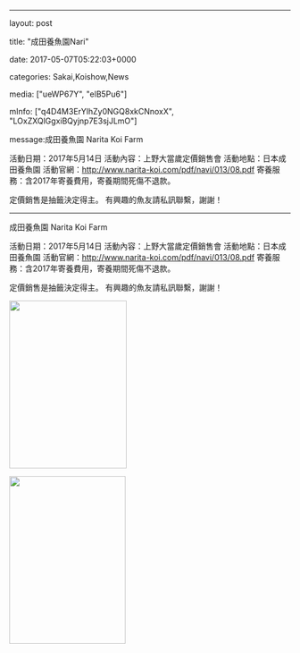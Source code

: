 
--- 

layout: post 

title:  "成田養魚園Nari" 

date:   2017-05-07T05:22:03+0000 

categories: Sakai,Koishow,News 

media: ["ueWP67Y", "elB5Pu6"] 

mInfo: ["q4D4M3ErYlhZy0NGQ8xkCNnoxX", "LOxZXQlGgxiBQyjnp7E3sjJLmO"] 

message:成田養魚園
Narita Koi Farm

活動日期：2017年5月14日
活動內容：上野大當歲定價銷售會
活動地點：日本成田養魚園
活動官網：http://www.narita-koi.com/pdf/navi/013/08.pdf
寄養服務：含2017年寄養費用，寄養期間死傷不退款。

定價銷售是抽籤決定得主。
有興趣的魚友請私訊聯繫，謝謝！


--- 

成田養魚園
Narita Koi Farm

活動日期：2017年5月14日
活動內容：上野大當歲定價銷售會
活動地點：日本成田養魚園
活動官網：http://www.narita-koi.com/pdf/navi/013/08.pdf
寄養服務：含2017年寄養費用，寄養期間死傷不退款。

定價銷售是抽籤決定得主。
有興趣的魚友請私訊聯繫，謝謝！


<a href="https://i.imgur.com/ueWP67Y.jpg"><img src="https://i.imgur.com/ueWP67Y.jpg" height=300 width=210 /></a> 

 
<a href="https://i.imgur.com/elB5Pu6.jpg"><img src="https://i.imgur.com/elB5Pu6.jpg" height=300 width=208 /></a> 
 



